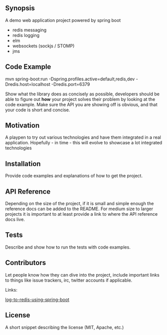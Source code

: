 ## Synopsis

A demo web application project powered by spring boot

- redis messaging
- redis logging
- elm
- websockets (sockjs / STOMP)
- jms

## Code Example

mvn spring-boot:run -Dspring.profiles.active=default,redis,dev -Dredis.host=localhost -Dredis.port=6379

Show what the library does as concisely as possible, developers should be able to figure out **how** your project solves their problem by looking at the code example. Make sure the API you are showing off is obvious, and that your code is short and concise.

## Motivation

A playpen to try out various technologies and have them integrated in a real application.
Hopefully - in time - this will evolve to showcase a lot integrated technologies

## Installation

Provide code examples and explanations of how to get the project.

## API Reference

Depending on the size of the project, if it is small and simple enough the reference docs can be added to the README. For medium size to larger projects it is important to at least provide a link to where the API reference docs live.

## Tests

Describe and show how to run the tests with code examples.

## Contributors

Let people know how they can dive into the project, include important links to things like issue trackers, irc, twitter accounts if applicable.

Links:

[log-to-redis-using-spring-boot](http://blog.florian-hopf.de/2015/01/logging-to-redis-using-spring-boot-and.html)




## License

A short snippet describing the license (MIT, Apache, etc.)